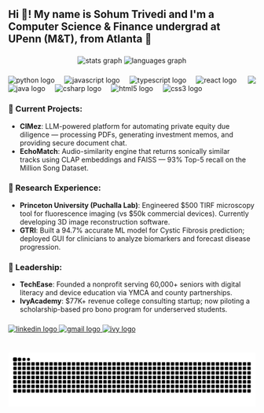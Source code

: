 <h2 align="left">Hi 👋! My name is Sohum Trivedi and I'm a Computer Science & Finance undergrad at UPenn (M&T), from Atlanta 📍</h2>

###

<div align="center">
  <img src="https://github-readme-stats.vercel.app/api?username=maurodesouza&hide_title=false&hide_rank=false&show_icons=true&include_all_commits=true&count_private=true&disable_animations=false&theme=dracula&locale=en&hide_border=false" height="150" alt="stats graph"  />
  <img src="https://github-readme-stats.vercel.app/api/top-langs?username=maurodesouza&locale=en&hide_title=false&layout=compact&card_width=320&langs_count=5&theme=dracula&hide_border=false" height="150" alt="languages graph"  />
</div>

###

<img align="right" height="150" src="https://i.imgflip.com/65efzo.gif"  />

###

<div align="left">
  <img src="https://cdn.jsdelivr.net/gh/devicons/devicon/icons/python/python-original.svg" height="30" alt="python logo"  />
  <img width="12" />
  <img src="https://cdn.jsdelivr.net/gh/devicons/devicon/icons/javascript/javascript-original.svg" height="30" alt="javascript logo"  />
  <img width="12" />
  <img src="https://cdn.jsdelivr.net/gh/devicons/devicon/icons/typescript/typescript-original.svg" height="30" alt="typescript logo"  />
  <img width="12" />
  <img src="https://cdn.jsdelivr.net/gh/devicons/devicon/icons/react/react-original.svg" height="30" alt="react logo"  />
  <img width="12" />
  <img src="https://cdn.jsdelivr.net/gh/devicons/devicon/icons/java/java-original.svg" height="30" alt="java logo"  />
  <img width="12" />
  <img src="https://cdn.jsdelivr.net/gh/devicons/devicon/icons/csharp/csharp-original.svg" height="30" alt="csharp logo"  />
  <img width="12" />
  <img src="https://cdn.jsdelivr.net/gh/devicons/devicon/icons/html5/html5-original.svg" height="30" alt="html5 logo"  />
  <img width="12" />
  <img src="https://cdn.jsdelivr.net/gh/devicons/devicon/icons/css3/css3-original.svg" height="30" alt="css3 logo"  />
</div>

###

### 🧠 Current Projects:
- **CIMez**: LLM-powered platform for automating private equity due diligence — processing PDFs, generating investment memos, and providing secure document chat.
- **EchoMatch**: Audio-similarity engine that returns sonically similar tracks using CLAP embeddings and FAISS — 93% Top-5 recall on the Million Song Dataset.

### 🧪 Research Experience:
- **Princeton University (Puchalla Lab)**: Engineered $500 TIRF microscopy tool for fluorescence imaging (vs $50k commercial devices). Currently developing 3D image reconstruction software.
- **GTRI**: Built a 94.7% accurate ML model for Cystic Fibrosis prediction; deployed GUI for clinicians to analyze biomarkers and forecast disease progression.

### 👥 Leadership:
- **TechEase**: Founded a nonprofit serving 60,000+ seniors with digital literacy and device education via YMCA and county partnerships.
- **IvyAcademy**: $77K+ revenue college consulting startup; now piloting a scholarship-based pro bono program for underserved students.

###

<div align="left">
  <a href="https://www.linkedin.com/in/sohumtrivedi/" target="_blank">
    <img src="https://img.shields.io/static/v1?message=LinkedIn&logo=linkedin&label=&color=0077B5&logoColor=white&labelColor=&style=for-the-badge" height="35" alt="linkedin logo"  />
  </a>
  <a href="mailto:sohumt@wharton.upenn.edu" target="_blank">
    <img src="https://img.shields.io/static/v1?message=Gmail&logo=gmail&label=&color=D14836&logoColor=white&labelColor=&style=for-the-badge" height="35" alt="gmail logo"  />
  </a>
  <a href="https://www.ivyacademyprep.com/" target="_blank">
    <img src="https://img.shields.io/static/v1?message=IvyAcademy&logo=google-chrome&label=&color=0C9D58&logoColor=white&labelColor=&style=for-the-badge" height="35" alt="ivy logo"  />
  </a>
</div>

###

<br clear="both">

<img src="https://raw.githubusercontent.com/sohumt123/sohumt123/output/snake.svg" alt="Snake animation" />

###
